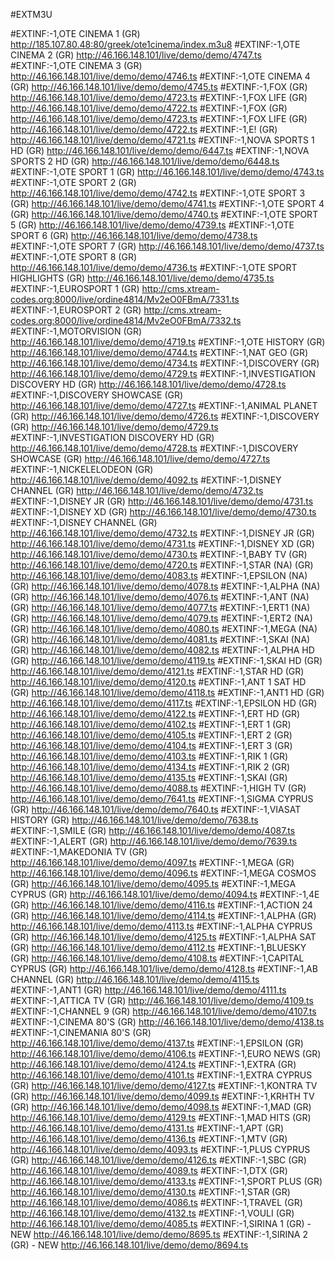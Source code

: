 #EXTM3U

#EXTINF:-1,OTE CINEMA 1 (GR)
http://185.107.80.48:80/greek/ote1cinema/index.m3u8
#EXTINF:-1,OTE CINEMA 2 (GR)
http://46.166.148.101/live/demo/demo/4747.ts
#EXTINF:-1,OTE CINEMA 3 (GR)
http://46.166.148.101/live/demo/demo/4746.ts
#EXTINF:-1,OTE CINEMA 4 (GR)
http://46.166.148.101/live/demo/demo/4745.ts
#EXTINF:-1,FOX (GR)
http://46.166.148.101/live/demo/demo/4723.ts
#EXTINF:-1,FOX LIFE (GR)
http://46.166.148.101/live/demo/demo/4722.ts
#EXTINF:-1,FOX (GR)
http://46.166.148.101/live/demo/demo/4723.ts
#EXTINF:-1,FOX LIFE (GR)
http://46.166.148.101/live/demo/demo/4722.ts
#EXTINF:-1,E! (GR)
http://46.166.148.101/live/demo/demo/4721.ts
#EXTINF:-1,NOVA SPORTS 1 HD (GR)
http://46.166.148.101/live/demo/demo/6447.ts
#EXTINF:-1,NOVA SPORTS 2 HD (GR)
http://46.166.148.101/live/demo/demo/6448.ts
#EXTINF:-1,OTE SPORT 1 (GR)
http://46.166.148.101/live/demo/demo/4743.ts
#EXTINF:-1,OTE SPORT 2 (GR)
http://46.166.148.101/live/demo/demo/4742.ts
#EXTINF:-1,OTE SPORT 3 (GR)
http://46.166.148.101/live/demo/demo/4741.ts
#EXTINF:-1,OTE SPORT 4 (GR)
http://46.166.148.101/live/demo/demo/4740.ts
#EXTINF:-1,OTE SPORT 5 (GR)
http://46.166.148.101/live/demo/demo/4739.ts
#EXTINF:-1,OTE SPORT 6 (GR)
http://46.166.148.101/live/demo/demo/4738.ts
#EXTINF:-1,OTE SPORT 7 (GR)
http://46.166.148.101/live/demo/demo/4737.ts
#EXTINF:-1,OTE SPORT 8 (GR)
http://46.166.148.101/live/demo/demo/4736.ts
#EXTINF:-1,OTE SPORT HIGHLIGHTS (GR)
http://46.166.148.101/live/demo/demo/4735.ts
#EXTINF:-1,EUROSPORT 1 (GR)
http://cms.xtream-codes.org:8000/live/ordine4814/Mv2eO0FBmA/7331.ts
#EXTINF:-1,EUROSPORT 2 (GR)
http://cms.xtream-codes.org:8000/live/ordine4814/Mv2eO0FBmA/7332.ts
#EXTINF:-1,MOTORVISION (GR)
http://46.166.148.101/live/demo/demo/4719.ts
#EXTINF:-1,OTE HISTORY (GR)
http://46.166.148.101/live/demo/demo/4744.ts
#EXTINF:-1,NAT GEO (GR)
http://46.166.148.101/live/demo/demo/4734.ts
#EXTINF:-1,DISCOVERY (GR)
http://46.166.148.101/live/demo/demo/4729.ts
#EXTINF:-1,INVESTIGATION DISCOVERY HD (GR)
http://46.166.148.101/live/demo/demo/4728.ts
#EXTINF:-1,DISCOVERY SHOWCASE (GR)
http://46.166.148.101/live/demo/demo/4727.ts
#EXTINF:-1,ANIMAL PLANET (GR)
http://46.166.148.101/live/demo/demo/4726.ts
#EXTINF:-1,DISCOVERY (GR)
http://46.166.148.101/live/demo/demo/4729.ts
#EXTINF:-1,INVESTIGATION DISCOVERY HD (GR)
http://46.166.148.101/live/demo/demo/4728.ts
#EXTINF:-1,DISCOVERY SHOWCASE (GR)
http://46.166.148.101/live/demo/demo/4727.ts
#EXTINF:-1,NICKELELODEON (GR)
http://46.166.148.101/live/demo/demo/4092.ts
#EXTINF:-1,DISNEY CHANNEL (GR)
http://46.166.148.101/live/demo/demo/4732.ts
#EXTINF:-1,DISNEY JR (GR)
http://46.166.148.101/live/demo/demo/4731.ts
#EXTINF:-1,DISNEY XD (GR)
http://46.166.148.101/live/demo/demo/4730.ts
#EXTINF:-1,DISNEY CHANNEL (GR)
http://46.166.148.101/live/demo/demo/4732.ts
#EXTINF:-1,DISNEY JR (GR)
http://46.166.148.101/live/demo/demo/4731.ts
#EXTINF:-1,DISNEY XD (GR)
http://46.166.148.101/live/demo/demo/4730.ts
#EXTINF:-1,BABY TV (GR)
http://46.166.148.101/live/demo/demo/4720.ts
#EXTINF:-1,STAR (NA) (GR)
http://46.166.148.101/live/demo/demo/4083.ts
#EXTINF:-1,EPSILON (NA) (GR)
http://46.166.148.101/live/demo/demo/4078.ts
#EXTINF:-1,ALPHA (NA) (GR)
http://46.166.148.101/live/demo/demo/4076.ts
#EXTINF:-1,ANT (NA) (GR)
http://46.166.148.101/live/demo/demo/4077.ts
#EXTINF:-1,ERT1 (NA) (GR)
http://46.166.148.101/live/demo/demo/4079.ts
#EXTINF:-1,ERT2 (NA) (GR)
http://46.166.148.101/live/demo/demo/4080.ts
#EXTINF:-1,MEGA (NA) (GR)
http://46.166.148.101/live/demo/demo/4081.ts
#EXTINF:-1,SKAI (NA) (GR)
http://46.166.148.101/live/demo/demo/4082.ts
#EXTINF:-1,ALPHA HD (GR)
http://46.166.148.101/live/demo/demo/4119.ts
#EXTINF:-1,SKAI HD (GR)
http://46.166.148.101/live/demo/demo/4121.ts
#EXTINF:-1,STAR HD (GR)
http://46.166.148.101/live/demo/demo/4120.ts
#EXTINF:-1,ANT 1 SAT HD (GR)
http://46.166.148.101/live/demo/demo/4118.ts
#EXTINF:-1,ANT1 HD (GR)
http://46.166.148.101/live/demo/demo/4117.ts
#EXTINF:-1,EPSILON HD (GR)
http://46.166.148.101/live/demo/demo/4122.ts
#EXTINF:-1,ERT HD (GR)
http://46.166.148.101/live/demo/demo/4102.ts
#EXTINF:-1,ERT 1 (GR)
http://46.166.148.101/live/demo/demo/4105.ts
#EXTINF:-1,ERT 2 (GR)
http://46.166.148.101/live/demo/demo/4104.ts
#EXTINF:-1,ERT 3 (GR)
http://46.166.148.101/live/demo/demo/4103.ts
#EXTINF:-1,RIK 1 (GR)
http://46.166.148.101/live/demo/demo/4134.ts
#EXTINF:-1,RIK 2 (GR)
http://46.166.148.101/live/demo/demo/4135.ts
#EXTINF:-1,SKAI (GR)
http://46.166.148.101/live/demo/demo/4088.ts
#EXTINF:-1,HIGH TV (GR)
http://46.166.148.101/live/demo/demo/7641.ts
#EXTINF:-1,SIGMA CYPRUS (GR)
http://46.166.148.101/live/demo/demo/7640.ts
#EXTINF:-1,VIASAT HISTORY (GR)
http://46.166.148.101/live/demo/demo/7638.ts
#EXTINF:-1,SMILE (GR)
http://46.166.148.101/live/demo/demo/4087.ts
#EXTINF:-1,ALERT (GR)
http://46.166.148.101/live/demo/demo/7639.ts
#EXTINF:-1,MAKEDONIA TV (GR)
http://46.166.148.101/live/demo/demo/4097.ts
#EXTINF:-1,MEGA (GR)
http://46.166.148.101/live/demo/demo/4096.ts
#EXTINF:-1,MEGA COSMOS (GR)
http://46.166.148.101/live/demo/demo/4095.ts
#EXTINF:-1,MEGA CYPRUS (GR)
http://46.166.148.101/live/demo/demo/4094.ts
#EXTINF:-1,4E (GR)
http://46.166.148.101/live/demo/demo/4116.ts
#EXTINF:-1,ACTION 24 (GR)
http://46.166.148.101/live/demo/demo/4114.ts
#EXTINF:-1,ALPHA (GR)
http://46.166.148.101/live/demo/demo/4113.ts
#EXTINF:-1,ALPHA CYPRUS (GR)
http://46.166.148.101/live/demo/demo/4125.ts
#EXTINF:-1,ALPHA SAT (GR)
http://46.166.148.101/live/demo/demo/4112.ts
#EXTINF:-1,BLUESKY (GR)
http://46.166.148.101/live/demo/demo/4108.ts
#EXTINF:-1,CAPITAL CYPRUS (GR)
http://46.166.148.101/live/demo/demo/4128.ts
#EXTINF:-1,AB CHANNEL (GR)
http://46.166.148.101/live/demo/demo/4115.ts
#EXTINF:-1,ANT1 (GR)
http://46.166.148.101/live/demo/demo/4111.ts
#EXTINF:-1,ATTICA TV (GR)
http://46.166.148.101/live/demo/demo/4109.ts
#EXTINF:-1,CHANNEL 9 (GR)
http://46.166.148.101/live/demo/demo/4107.ts
#EXTINF:-1,CINEMA 80'S (GR)
http://46.166.148.101/live/demo/demo/4138.ts
#EXTINF:-1,CINEMANIA 80'S (GR)
http://46.166.148.101/live/demo/demo/4137.ts
#EXTINF:-1,EPSILON (GR)
http://46.166.148.101/live/demo/demo/4106.ts
#EXTINF:-1,EURO NEWS (GR)
http://46.166.148.101/live/demo/demo/4124.ts
#EXTINF:-1,EXTRA (GR)
http://46.166.148.101/live/demo/demo/4101.ts
#EXTINF:-1,EXTRA CYPRUS (GR)
http://46.166.148.101/live/demo/demo/4127.ts
#EXTINF:-1,KONTRA TV (GR)
http://46.166.148.101/live/demo/demo/4099.ts
#EXTINF:-1,KRHTH TV (GR)
http://46.166.148.101/live/demo/demo/4098.ts
#EXTINF:-1,MAD (GR)
http://46.166.148.101/live/demo/demo/4129.ts
#EXTINF:-1,MAD HITS (GR)
http://46.166.148.101/live/demo/demo/4131.ts
#EXTINF:-1,APT (GR)
http://46.166.148.101/live/demo/demo/4136.ts
#EXTINF:-1,MTV (GR)
http://46.166.148.101/live/demo/demo/4093.ts
#EXTINF:-1,PLUS CYPRUS (GR)
http://46.166.148.101/live/demo/demo/4126.ts
#EXTINF:-1,SBC (GR)
http://46.166.148.101/live/demo/demo/4089.ts
#EXTINF:-1,DTX (GR)
http://46.166.148.101/live/demo/demo/4133.ts
#EXTINF:-1,SPORT PLUS (GR)
http://46.166.148.101/live/demo/demo/4130.ts
#EXTINF:-1,STAR (GR)
http://46.166.148.101/live/demo/demo/4086.ts
#EXTINF:-1,TRAVEL (GR)
http://46.166.148.101/live/demo/demo/4132.ts
#EXTINF:-1,VOULI (GR)
http://46.166.148.101/live/demo/demo/4085.ts
#EXTINF:-1,SIRINA 1 (GR) - NEW
http://46.166.148.101/live/demo/demo/8695.ts
#EXTINF:-1,SIRINA 2 (GR) - NEW
http://46.166.148.101/live/demo/demo/8694.ts
